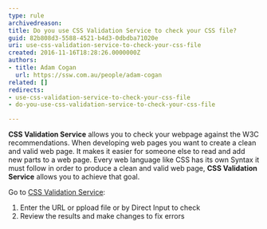 ```yaml
---
type: rule
archivedreason: 
title: Do you use CSS Validation Service to check your CSS file?
guid: 82b808d3-5588-4521-b4d3-0dbdba71020e
uri: use-css-validation-service-to-check-your-css-file
created: 2016-11-16T18:28:26.0000000Z
authors:
- title: Adam Cogan
  url: https://ssw.com.au/people/adam-cogan
related: []
redirects:
- use-css-validation-service-to-check-your-css-file
- do-you-use-css-validation-service-to-check-your-css-file

---
```


**CSS Validation Service** allows you to check your webpage against the W3C recommendations. When developing web pages you want to create a clean and valid web page. It makes it easier for someone else to read and add new parts to a web page. Every web language like CSS has its own Syntax it must follow in order to produce a clean and valid web page,  **CSS Validation Service** allows you to achieve that goal.

<!--endintro-->

Go to [CSS Validation Service](http&#58;//jigsaw.w3.org/css-validator/):

1. Enter the URL or ppload file or by Direct Input to check
2. Review the results and make changes to fix errors
